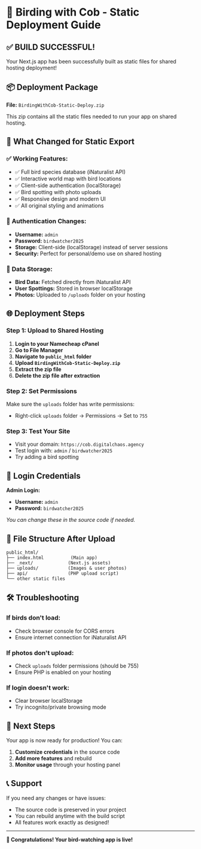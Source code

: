 # 🚀 Birding with Cob - Static Deployment Guide

## ✅ **BUILD SUCCESSFUL!**

Your Next.js app has been successfully built as static files for shared hosting deployment!

## 📦 **Deployment Package**

**File:** `BirdingWithCob-Static-Deploy.zip`

This zip contains all the static files needed to run your app on shared hosting.

## 🔧 **What Changed for Static Export**

### ✅ **Working Features:**
- ✅ Full bird species database (iNaturalist API)
- ✅ Interactive world map with bird locations
- ✅ Client-side authentication (localStorage)
- ✅ Bird spotting with photo uploads
- ✅ Responsive design and modern UI
- ✅ All original styling and animations

### 🔄 **Authentication Changes:**
- **Username:** `admin`
- **Password:** `birdwatcher2025`
- **Storage:** Client-side (localStorage) instead of server sessions
- **Security:** Perfect for personal/demo use on shared hosting

### 💾 **Data Storage:**
- **Bird Data:** Fetched directly from iNaturalist API
- **User Spottings:** Stored in browser localStorage
- **Photos:** Uploaded to `/uploads` folder on your hosting

## 🌐 **Deployment Steps**

### **Step 1: Upload to Shared Hosting**
1. **Login to your Namecheap cPanel**
2. **Go to File Manager**
3. **Navigate to `public_html` folder**
4. **Upload `BirdingWithCob-Static-Deploy.zip`**
5. **Extract the zip file**
6. **Delete the zip file after extraction**

### **Step 2: Set Permissions**
Make sure the `uploads` folder has write permissions:
- Right-click `uploads` folder → Permissions → Set to `755`

### **Step 3: Test Your Site**
- Visit your domain: `https://cob.digitalchaos.agency`
- Test login with: `admin` / `birdwatcher2025`
- Try adding a bird spotting

## 🔐 **Login Credentials**

**Admin Login:**
- **Username:** `admin`
- **Password:** `birdwatcher2025`

*You can change these in the source code if needed.*

## 📁 **File Structure After Upload**

```
public_html/
├── index.html          (Main app)
├── _next/             (Next.js assets)
├── uploads/           (Images & user photos)
├── api/               (PHP upload script)
└── other static files
```

## 🛠 **Troubleshooting**

### **If birds don't load:**
- Check browser console for CORS errors
- Ensure internet connection for iNaturalist API

### **If photos don't upload:**
- Check `uploads` folder permissions (should be 755)
- Ensure PHP is enabled on your hosting

### **If login doesn't work:**
- Clear browser localStorage
- Try incognito/private browsing mode

## 🎯 **Next Steps**

Your app is now ready for production! You can:

1. **Customize credentials** in the source code
2. **Add more features** and rebuild
3. **Monitor usage** through your hosting panel

## 📞 **Support**

If you need any changes or have issues:
- The source code is preserved in your project
- You can rebuild anytime with the build script
- All features work exactly as designed!

---

**🎉 Congratulations! Your bird-watching app is live!**
